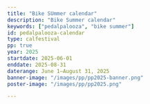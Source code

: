 ```yaml
---
title: "Bike SUmmer calendar"
description: "Bike Summer calendar"
keywords: ["pedalpalooza", "bike summer"]
id: pedalpalooza-calendar
type: calfestival
pp: true
year: 2025
startdate: 2025-06-01
enddate: 2025-08-31
daterange: June 1–August 31, 2025
banner-image: "/images/pp/pp2025-banner.png"
poster-image: "/images/pp/pp2025.png"

---
```

